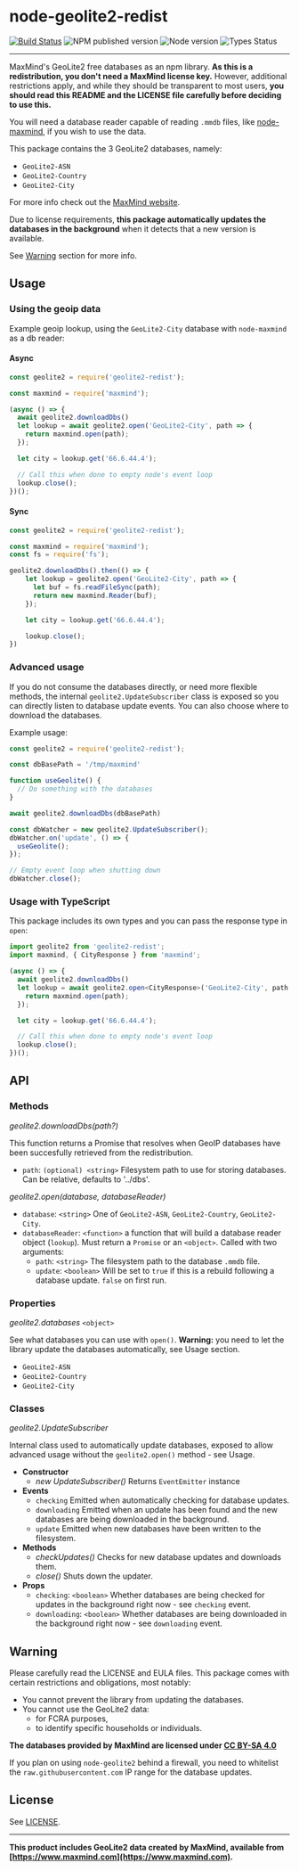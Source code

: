 # node-geolite2-redist

[![Build Status](https://travis-ci.com/GitSquared/node-geolite2-redist.svg?token=6oyzeLqWVCTbE2R5reLd&branch=master)](https://travis-ci.org/GitSquared/node-geolite2-redist) ![NPM published version](https://badgen.net/npm/v/geolite2-redist) ![Node version](https://badgen.net/npm/node/geolite2-redist) ![Types Status](https://badgen.net/npm/types/geolite2-redist)

---

MaxMind's GeoLite2 free databases as an npm library. **As this is a redistribution, you don't need a MaxMind license key.** However, additional restrictions apply, and while they should be transparent to most users, **you should read this README and the LICENSE file carefully before deciding to use this.**

You will need a database reader capable of reading `.mmdb` files, like [node-maxmind](https://www.npmjs.com/package/maxmind), if you wish to use the data.

This package contains the 3 GeoLite2 databases, namely:
 - `GeoLite2-ASN`
 - `GeoLite2-Country`
 - `GeoLite2-City`

For more info check out the [MaxMind website](https://maxmind.com).

Due to license requirements, **this package automatically updates the databases in the background** when it detects that a new version is available.

See [Warning](#warning) section for more info.

## Usage

### Using the geoip data

Example geoip lookup, using the `GeoLite2-City` database with `node-maxmind` as a db reader:

#### Async
```javascript
const geolite2 = require('geolite2-redist');

const maxmind = require('maxmind');

(async () => {
  await geolite2.downloadDbs()
  let lookup = await geolite2.open('GeoLite2-City', path => {
    return maxmind.open(path);
  });

  let city = lookup.get('66.6.44.4');

  // Call this when done to empty node's event loop
  lookup.close();
})();
```

#### Sync

```javascript
const geolite2 = require('geolite2-redist');

const maxmind = require('maxmind');
const fs = require('fs');

geolite2.downloadDbs().then(() => {
	let lookup = geolite2.open('GeoLite2-City', path => {
	  let buf = fs.readFileSync(path);
	  return new maxmind.Reader(buf);
	});

	let city = lookup.get('66.6.44.4');

	lookup.close();
})
```

### Advanced usage

If you do not consume the databases directly, or need more flexible methods, the internal `geolite2.UpdateSubscriber` class is exposed so you can directly listen to database update events. You can also choose where to download the databases.

Example usage:
```javascript
const geolite2 = require('geolite2-redist');

const dbBasePath = '/tmp/maxmind'

function useGeolite() {
  // Do something with the databases
}

await geolite2.downloadDbs(dbBasePath)

const dbWatcher = new geolite2.UpdateSubscriber();
dbWatcher.on('update', () => {
  useGeolite();
});

// Empty event loop when shutting down
dbWatcher.close();
```

### Usage with TypeScript

This package includes its own types and you can pass the response type in `open`:

```ts
import geolite2 from 'geolite2-redist';
import maxmind, { CityResponse } from 'maxmind';

(async () => {
  await geolite2.downloadDbs()
  let lookup = await geolite2.open<CityResponse>('GeoLite2-City', path => {
    return maxmind.open(path);
  });

  let city = lookup.get('66.6.44.4');

  // Call this when done to empty node's event loop
  lookup.close();
})();
```

## API

### Methods

*geolite2.downloadDbs(path?)*

This function returns a Promise that resolves when GeoIP databases have been succesfully retrieved from the redistribution.

 - `path`: `(optional) <string>` Filesystem path to use for storing databases. Can be relative, defaults to '../dbs'.

*geolite2.open(database, databaseReader)*

 - `database`: `<string>` One of `GeoLite2-ASN`, `GeoLite2-Country`, `GeoLite2-City`.
 - `databaseReader`: `<function>` a function that will build a database reader object (`lookup`). Must return a `Promise` or an `<object>`. Called with two arguments:
   - `path`: `<string>` The filesystem path to the database `.mmdb` file.
   - `update`: `<boolean>` Will be set to `true` if this is a rebuild following a database update. `false` on first run.

### Properties

*geolite2.databases* `<object>`

See what databases you can use with `open()`. **Warning:** you need to let the library update the databases automatically, see Usage section.
 - `GeoLite2-ASN`
 - `GeoLite2-Country`
 - `GeoLite2-City`

### Classes

*geolite2.UpdateSubscriber*

Internal class used to automatically update databases, exposed to allow advanced usage without the `geolite2.open()` method - see Usage.
 - **Constructor**
   - *new UpdateSubscriber()* Returns `EventEmitter` instance
 - **Events**
   - `checking` Emitted when automatically checking for database updates.
   - `downloading` Emitted when an update has been found and the new databases are being downloaded in the background.
   - `update` Emitted when new databases have been written to the filesystem.
 - **Methods**
   - *checkUpdates()* Checks for new database updates and downloads them.
   - *close()* Shuts down the updater.
 - **Props**
   - `checking`: `<boolean>` Whether databases are being checked for updates in the background right now - see `checking` event.
   - `downloading`: `<boolean>` Whether databases are being downloaded in the background right now - see `downloading` event.

## Warning

Please carefully read the LICENSE and EULA files. This package comes with certain restrictions and obligations, most notably:
 - You cannot prevent the library from updating the databases.
 - You cannot use the GeoLite2 data:
   - for FCRA purposes,
   - to identify specific households or individuals.

**The databases provided by MaxMind are licensed under [CC BY-SA 4.0](https://creativecommons.org/licenses/by-sa/4.0/)**

If you plan on using `node-geolite2` behind a firewall, you need to whitelist the `raw.githubusercontent.com` IP range for the database updates.

## License

See [LICENSE](https://github.com/GitSquared/node-geolite2-redist/blob/master/LICENSE).

---

**This product includes GeoLite2 data created by MaxMind, available from [https://www.maxmind.com](https://www.maxmind.com).**
